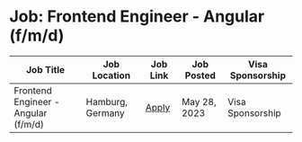 # Job: Frontend Engineer - Angular (f/m/d)

| Job Title | Job Location | Job Link | Job Posted | Visa Sponsorship |
| --- | --- | --- | --- | --- |
| Frontend Engineer - Angular (f/m/d) | Hamburg, Germany | [Apply](https://join.com/companies/container-xchange/8158539-frontend-engineer-angular-f-m-d) | May 28, 2023 | Visa Sponsorship |
